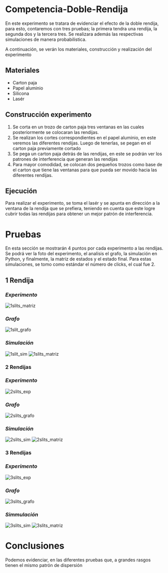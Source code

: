 # Competencia-Doble-Rendija

En este experimento se tratara de evidenciar el efecto de la doble rendija, para esto, contaremos con tres pruebas; 
la primera tendra una rendija, la segunda dos y la tercera tres. Se realizara además las respectivas simulaciones 
de manera probabilistica.

A continuación, se verán los materiales, construcción y realización del experimento

## Materiales 
- Carton paja
- Papel aluminio
- Silicona
- Lasér

## Construcción experimento 

1. Se corta en un trozo de carton paja tres ventanas en las cuales posteriormente se colocaran las rendijas.
2. Se realizan los cortes correspondientes en el papel aluminio, en este veremos las diferentes rendijas. Luego
de tenerlas, se pegan en el carton paja previamente cortado
3. Se pega un carton paja detrás de las rendijas, en este se podrán ver los patrones de interferencia que generan
las rendijas
4. Para mayor comodidad, se colocan dos pequeños trozos como base de el carton que tiene las ventanas para que 
pueda ser movido hacia las diferentes rendijas.

## Ejecución

Para realizar el experimento, se toma el lasér y se apunta en dirección a la ventana de la rendija que se prefiera,
teniendo en cuenta que este logre cubrir todas las rendijas para obtener un mejor patrón de interferencia.


# Pruebas

En esta sección se mostrarán 4 puntos por cada experimento a las rendijas. Se podrá ver la foto del experimento, el
analísis el grafo, la simulación en Python, y finalmente, la matriz de estados y el estado final. Para estas
simulaciones, se tomo como estándar el número de clicks, el cual fue 2.

## 1 Rendija
### *Experimento*
![1slits_matriz](https://user-images.githubusercontent.com/60012037/75847519-76ad0f80-5dad-11ea-9041-54d1e9b9d99c.png)
### *Grafo*
![1slit_grafo](https://user-images.githubusercontent.com/60012037/75846435-4f087800-5daa-11ea-9421-e0b08584ddf6.png)
### *Simulación*
![1slit_sim](https://user-images.githubusercontent.com/60012037/75846440-52036880-5daa-11ea-8b7d-faed3a5d1981.png)
![1slits_matriz](https://user-images.githubusercontent.com/60012037/75847729-fd61ec80-5dad-11ea-8718-83dbd82f6063.png)

### 2 Rendijas
### *Experimento*
![2slits_exp](https://user-images.githubusercontent.com/60012037/75846854-875c8600-5dab-11ea-9015-72e42eaa55f9.jpg)
### *Grafo*
![2slits_grafo](https://user-images.githubusercontent.com/60012037/75846868-904d5780-5dab-11ea-8bba-21cc89c23462.png)
### *Simulación*
![2slits_sim](https://user-images.githubusercontent.com/60012037/75846867-8fb4c100-5dab-11ea-8f4f-15b6ae891f1e.png)
![2slits_matriz](https://user-images.githubusercontent.com/60012037/75847602-ad832580-5dad-11ea-8ba2-bc8e4a4abe06.png)

### 3 Rendijas
### *Experimento*
![3slits_exp](https://user-images.githubusercontent.com/60012037/75847055-271a1400-5dac-11ea-86ec-d459667544b3.jpg)
### *Grafo*
![3slits_grafo](https://user-images.githubusercontent.com/60012037/75847065-2bdec800-5dac-11ea-8beb-46821cd61075.png)
### *Simmulación*
![3slits_sim](https://user-images.githubusercontent.com/60012037/75847064-2b463180-5dac-11ea-996d-aeb412cff672.png)
![3slits_matriz](https://user-images.githubusercontent.com/60012037/75847445-3188dd80-5dad-11ea-8f36-736089b57f81.png)

# Conclusiones
Podemos evidenciar, en las diferentes pruebas que, a grandes rasgos tienen el mismo patrón de dispersión
